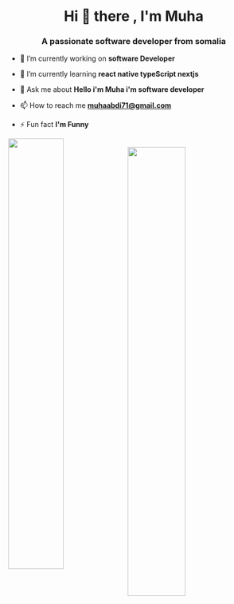 

<h1 align="center">Hi 👋 there , I'm Muha</h1>
<h3 align="center">A passionate software developer from somalia</h3>


- 🔭 I’m currently working on **software Developer**

- 🌱 I’m currently learning **react native typeScript nextjs**

- 💬 Ask me about **Hello i'm Muha i'm software developer**

- 📫 How to reach me **muhaabdi71@gmail.com**

- ⚡ Fun fact **I'm Funny**


      

<!-- ![T](https://komarev.com/ghpvc/?username=your-github-egn10&color=blueviolet&style=flat-square) -->
<img width="47%" align="left" src="http://github-readme-streak-stats.herokuapp.com/?user=eng10&theme=shades-of-purple&hide_border=true&date_format=j%20M%5B%20Y%5D" />

<br>

<img align="left" width="48%" src="https://github-readme-stats.vercel.app/api/top-langs/?username=eng10&layout=compact" />


